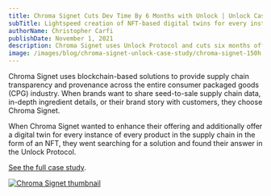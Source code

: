 ```yaml
---
title: Chroma Signet Cuts Dev Time By 6 Months with Unlock | Unlock Case Study
subTitle: Lightspeed creation of NFT-based digital twins for every instance of every product in the supply chain
authorName: Christopher Carfi
publishDate: November 1, 2021
description: Chroma Signet uses Unlock Protocol and cuts six months off the dev time required to create NFT-based digital twins for every instance of every product in the supply chain.
image: /images/blog/chroma-signet-unlock-case-study/chroma-signet-150h.png
---
```


Chroma Signet uses blockchain-based solutions to provide supply chain transparency and provenance across the entire consumer packaged goods (CPG) industry. When brands want to share seed-to-sale supply chain data, in-depth ingredient details, or their brand story with customers, they choose Chroma Signet. 

When Chroma Signet wanted to enhance their offering and additionally offer a digital twin for every instance of every product in the supply chain in the form of an NFT, they went searching for a solution and found their answer in the Unlock Protocol.

[See the full case study](https://f.hubspotusercontent20.net/hubfs/19942922/Chroma%20Signet%20-%20Unlock%20Case%20Study.pdf).

[![Chroma Signet thumbnail](/images/blog/chroma-signet-unlock-case-study/chroma-signet-thumbnail.png)](https://f.hubspotusercontent20.net/hubfs/19942922/Chroma%20Signet%20-%20Unlock%20Case%20Study.pdf)
